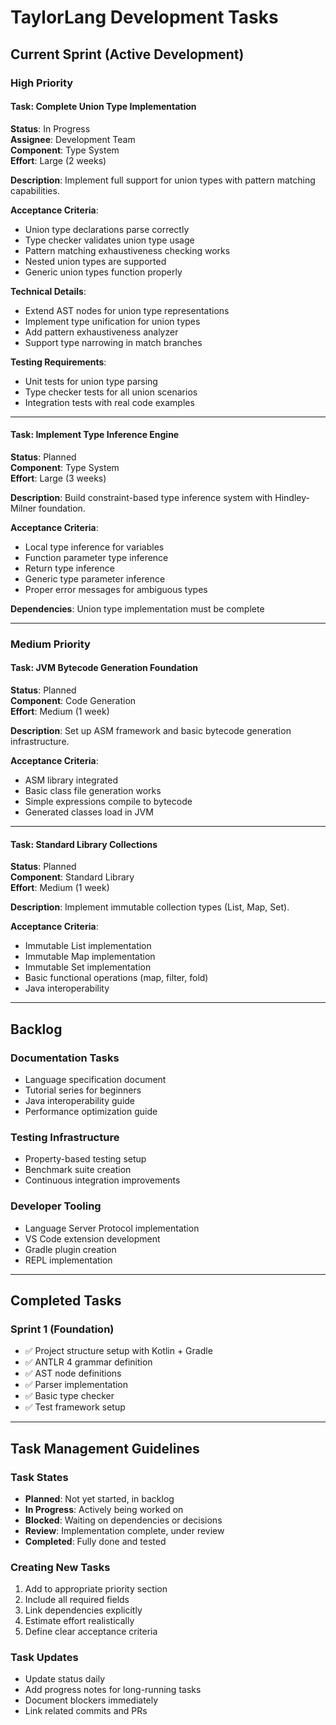 # TaylorLang Development Tasks

## Current Sprint (Active Development)

### High Priority

#### Task: Complete Union Type Implementation
**Status**: In Progress  
**Assignee**: Development Team  
**Component**: Type System  
**Effort**: Large (2 weeks)  

**Description**: Implement full support for union types with pattern matching capabilities.

**Acceptance Criteria**:
- Union type declarations parse correctly
- Type checker validates union type usage
- Pattern matching exhaustiveness checking works
- Nested union types are supported
- Generic union types function properly

**Technical Details**:
- Extend AST nodes for union type representations
- Implement type unification for union types
- Add pattern exhaustiveness analyzer
- Support type narrowing in match branches

**Testing Requirements**:
- Unit tests for union type parsing
- Type checker tests for all union scenarios
- Integration tests with real code examples

---

#### Task: Implement Type Inference Engine
**Status**: Planned  
**Component**: Type System  
**Effort**: Large (3 weeks)  

**Description**: Build constraint-based type inference system with Hindley-Milner foundation.

**Acceptance Criteria**:
- Local type inference for variables
- Function parameter type inference
- Return type inference
- Generic type parameter inference
- Proper error messages for ambiguous types

**Dependencies**: Union type implementation must be complete

---

### Medium Priority

#### Task: JVM Bytecode Generation Foundation
**Status**: Planned  
**Component**: Code Generation  
**Effort**: Medium (1 week)  

**Description**: Set up ASM framework and basic bytecode generation infrastructure.

**Acceptance Criteria**:
- ASM library integrated
- Basic class file generation works
- Simple expressions compile to bytecode
- Generated classes load in JVM

---

#### Task: Standard Library Collections
**Status**: Planned  
**Component**: Standard Library  
**Effort**: Medium (1 week)  

**Description**: Implement immutable collection types (List, Map, Set).

**Acceptance Criteria**:
- Immutable List implementation
- Immutable Map implementation  
- Immutable Set implementation
- Basic functional operations (map, filter, fold)
- Java interoperability

---

## Backlog

### Documentation Tasks

- Language specification document
- Tutorial series for beginners
- Java interoperability guide
- Performance optimization guide

### Testing Infrastructure

- Property-based testing setup
- Benchmark suite creation
- Continuous integration improvements

### Developer Tooling

- Language Server Protocol implementation
- VS Code extension development
- Gradle plugin creation
- REPL implementation

---

## Completed Tasks

### Sprint 1 (Foundation)

- ✅ Project structure setup with Kotlin + Gradle
- ✅ ANTLR 4 grammar definition
- ✅ AST node definitions
- ✅ Parser implementation
- ✅ Basic type checker
- ✅ Test framework setup

---

## Task Management Guidelines

### Task States
- **Planned**: Not yet started, in backlog
- **In Progress**: Actively being worked on
- **Blocked**: Waiting on dependencies or decisions
- **Review**: Implementation complete, under review
- **Completed**: Fully done and tested

### Creating New Tasks
1. Add to appropriate priority section
2. Include all required fields
3. Link dependencies explicitly
4. Estimate effort realistically
5. Define clear acceptance criteria

### Task Updates
- Update status daily
- Add progress notes for long-running tasks
- Document blockers immediately
- Link related commits and PRs